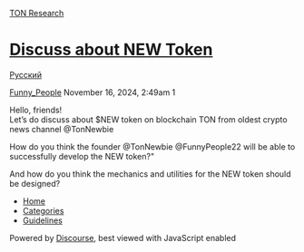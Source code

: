 [TON Research](/)

# [Discuss about NEW Token](/t/discuss-about-new-token/39774)

[Русский](/c/ru/49) 

    

[Funny\_People](https://tonresear.ch/u/Funny_People)  November 16, 2024, 2:49am  1

Hello, friends!  
Let’s do discuss about $NEW token on blockchain TON from oldest crypto news channel @TonNewbie

How do you think the founder @TonNewbie @FunnyPeople22 will be able to successfully develop the NEW token?"

And how do you think the mechanics and utilities for the NEW token should be designed?

 

*   [Home](/)
*   [Categories](/categories)
*   [Guidelines](/guidelines)

Powered by [Discourse](https://www.discourse.org), best viewed with JavaScript enabled